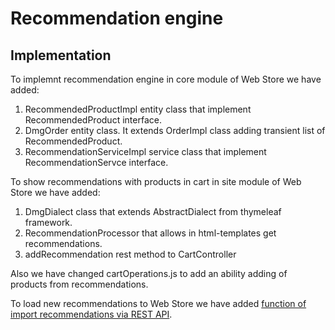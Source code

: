 Recommendation engine
=====================

Implementation
--------------

To implemnt recommendation engine in core module of Web Store we have added:

1. RecommendedProductImpl entity class that implement RecommendedProduct interface.
1. DmgOrder entity class. It extends OrderImpl class adding transient list of RecommendedProduct.
1. RecommendationServiceImpl service class that implement RecommendationServce interface.

To show recommendations with products in cart in site module of Web Store we have added:

1. DmgDialect class that extends AbstractDialect from thymeleaf framework.
1. RecommendationProcessor that allows in html-templates get recommendations.
1. addRecommendation rest method to CartController

Also we have changed cartOperations.js to add an ability adding of products from recommendations.

To load new recommendations to Web Store we have added
[function of import recommendations via REST API](Developer-Guide--Web-Store--REST-API.md#import-recommendations).
